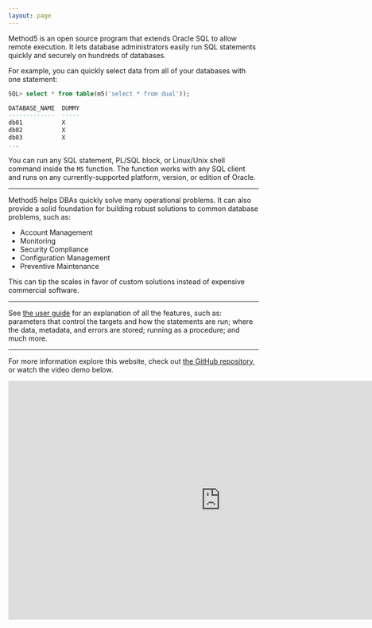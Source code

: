 ```yaml
---
layout: page
---
```


Method5 is an open source program that extends Oracle SQL to allow remote execution. It lets database administrators easily run SQL statements quickly and securely on hundreds of databases.

For example, you can quickly select data from all of your databases with one statement:

```sql
SQL> select * from table(m5('select * from dual'));

DATABASE_NAME  DUMMY
-------------  -----
db01           X
db02           X
db03           X
...
```

You can run any SQL statement, PL/SQL block, or Linux/Unix shell command inside the `M5` function. The function works with any SQL client and runs on any currently-supported platform, version, or edition of Oracle.

---

Method5 helps DBAs quickly solve many operational problems.  It can also provide a solid foundation for building robust solutions to common database problems, such as:

<ul class="checkmark">
  <li> Account Management</li>
  <li> Monitoring</li>
  <li> Security Compliance</li>
  <li> Configuration Management</li>
  <li> Preventive Maintenance</li>
</ul>

This can tip the scales in favor of custom solutions instead of expensive commercial software.

---

See [the user guide](https://github.com/VentechCMS/method5/blob/master/user_guide.md) for an explanation of all the features, such as: parameters that control the targets and how the statements are run; where the data, metadata, and errors are stored; running as a procedure; and much more.

---

For more information explore this website, check out [the GitHub repository](https://github.com/method5/method5), or watch the video demo below.

<iframe width="853" height="480" src="https://www.youtube.com/embed/Q_B9cVVM824?rel=0" frameborder="0" allowfullscreen></iframe>
